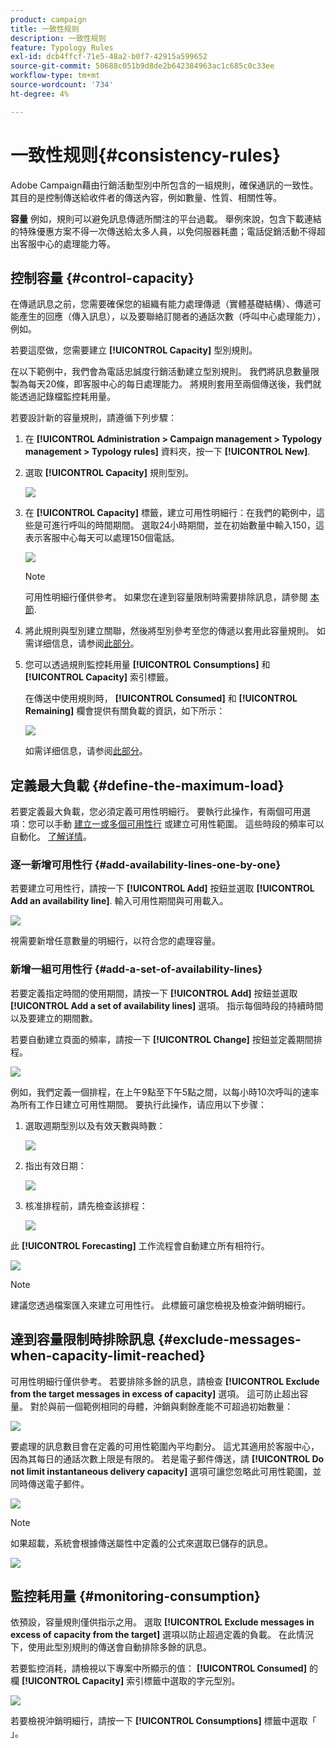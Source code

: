 ```yaml
---
product: campaign
title: 一致性规则
description: 一致性规则
feature: Typology Rules
exl-id: dcb4ffcf-71e5-48a2-b0f7-42915a599652
source-git-commit: 50688c051b9d8de2b642384963ac1c685c0c33ee
workflow-type: tm+mt
source-wordcount: '734'
ht-degree: 4%

---
```


# 一致性规则{#consistency-rules}

Adobe Campaign藉由行銷活動型別中所包含的一組規則，確保通訊的一致性。 其目的是控制傳送給收件者的傳送內容，例如數量、性質、相關性等。

**容量** 例如，規則可以避免訊息傳遞所關注的平台過載。 舉例來說，包含下載連結的特殊優惠方案不得一次傳送給太多人員，以免伺服器耗盡；電話促銷活動不得超出客服中心的處理能力等。

## 控制容量 {#control-capacity}

在傳遞訊息之前，您需要確保您的組織有能力處理傳遞（實體基礎結構）、傳遞可能產生的回應（傳入訊息），以及要聯絡訂閱者的通話次數（呼叫中心處理能力），例如。

若要這麼做，您需要建立 **[!UICONTROL Capacity]** 型別規則。

在以下範例中，我們會為電話忠誠度行銷活動建立型別規則。 我們將訊息數量限製為每天20條，即客服中心的每日處理能力。 將規則套用至兩個傳送後，我們就能透過記錄檔監控耗用量。

若要設計新的容量規則，請遵循下列步驟：

1. 在 **[!UICONTROL Administration > Campaign management > Typology management > Typology rules]** 資料夾，按一下 **[!UICONTROL New]**.
1. 選取 **[!UICONTROL Capacity]** 規則型別。

   ![](assets/campaign_opt_create_capacity_01.png)

1. 在 **[!UICONTROL Capacity]** 標籤，建立可用性明細行：在我們的範例中，這些是可進行呼叫的時間期間。 選取24小時期間，並在初始數量中輸入150，這表示客服中心每天可以處理150個電話。

   ![](assets/campaign_opt_create_capacity_02.png)

   >[!NOTE]
   >
   >可用性明細行僅供參考。 如果您在達到容量限制時需要排除訊息，請參閱 [本節](#exclude-messages-when-capacity-limit-reached).

1. 將此規則與型別建立關聯，然後將型別參考至您的傳遞以套用此容量規則。 如需详细信息，请参阅[此部分](apply-rules.md#apply-a-typology-to-a-delivery)。
1. 您可以透過規則監控耗用量 **[!UICONTROL Consumptions]** 和 **[!UICONTROL Capacity]** 索引標籤。

   在傳送中使用規則時， **[!UICONTROL Consumed]** 和 **[!UICONTROL Remaining]** 欄會提供有關負載的資訊，如下所示：

   ![](assets/campaign_opt_create_capacity_03.png)

   如需详细信息，请参阅[此部分](#monitor-consumption)。

## 定義最大負載 {#define-the-maximum-load}

若要定義最大負載，您必須定義可用性明細行。 要執行此操作，有兩個可用選項：您可以手動 [建立一或多個可用性行](#add-availability-lines-one-by-one) 或建立可用性範圍。 這些時段的頻率可以自動化。 [了解详情](#add-a-set-of-availability-lines)。

### 逐一新增可用性行 {#add-availability-lines-one-by-one}

若要建立可用性行，請按一下 **[!UICONTROL Add]** 按鈕並選取 **[!UICONTROL Add an availability line]**. 輸入可用性期間與可用載入。

![](assets/campaign_opt_create_capacity_02.png)

視需要新增任意數量的明細行，以符合您的處理容量。

### 新增一組可用性行 {#add-a-set-of-availability-lines}

若要定義指定時間的使用期間，請按一下 **[!UICONTROL Add]** 按鈕並選取 **[!UICONTROL Add a set of availability lines]** 選項。 指示每個時段的持續時間以及要建立的期間數。

若要自動建立頁面的頻率，請按一下 **[!UICONTROL Change]** 按鈕並定義期間排程。

![](assets/campaign_opt_create_capacity_07.png)

例如，我們定義一個排程，在上午9點至下午5點之間，以每小時10次呼叫的速率為所有工作日建立可用性期間。 要执行此操作，请应用以下步骤：

1. 選取週期型別以及有效天數與時數：

   ![](assets/campaign_opt_create_capacity_08.png)

1. 指出有效日期：

   ![](assets/campaign_opt_create_capacity_09.png)

1. 核准排程前，請先檢查該排程：

   ![](assets/campaign_opt_create_capacity_10.png)

此 **[!UICONTROL Forecasting]** 工作流程會自動建立所有相符行。

![](assets/campaign_opt_create_capacity_12.png)

>[!NOTE]
>
>建議您透過檔案匯入來建立可用性行。 此標籤可讓您檢視及檢查沖銷明細行。

## 達到容量限制時排除訊息 {#exclude-messages-when-capacity-limit-reached}

可用性明細行僅供參考。 若要排除多餘的訊息，請檢查 **[!UICONTROL Exclude from the target messages in excess of capacity]** 選項。 這可防止超出容量。 對於與前一個範例相同的母體，沖銷與剩餘產能不可超過初始數量：

![](assets/campaign_opt_create_capacity_04.png)

要處理的訊息數目會在定義的可用性範圍內平均劃分。 這尤其適用於客服中心，因為其每日的通話次數上限是有限的。 若是電子郵件傳送，請 **[!UICONTROL Do not limit instantaneous delivery capacity]** 選項可讓您忽略此可用性範圍，並同時傳送電子郵件。

![](assets/campaign_opt_create_capacity_05.png)

>[!NOTE]
>
>如果超載，系統會根據傳送屬性中定義的公式來選取已儲存的訊息。

![](assets/campaign_opt_create_capacity_06.png)

## 監控耗用量 {#monitoring-consumption}

依預設，容量規則僅供指示之用。 選取 **[!UICONTROL Exclude messages in excess of capacity from the target]** 選項以防止超過定義的負載。 在此情況下，使用此型別規則的傳送會自動排除多餘的訊息。

若要監控消耗，請檢視以下專案中所顯示的值： **[!UICONTROL Consumed]** 的欄 **[!UICONTROL Capacity]** 索引標籤中選取的字元型別。

![](assets/campaign_opt_create_capacity_04.png)

若要檢視沖銷明細行，請按一下 **[!UICONTROL Consumptions]** 標籤中選取「 」。
